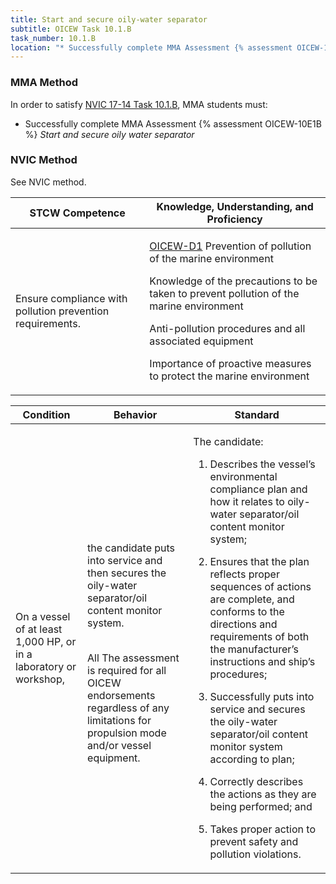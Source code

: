 ```yaml
---
title: Start and secure oily-water separator
subtitle: OICEW Task 10.1.B 
task_number: 10.1.B
location: "* Successfully complete MMA Assessment {% assessment OICEW-10E1B %} *Start and secure oily water separator*" 
---
```



### MMA Method

In order to satisfy  [NVIC 17-14  Task  10.1.B]({{site.baseurl}}/assets/images/nvic-17-14.pdf), MMA students must:

* Successfully complete MMA Assessment {% assessment OICEW-10E1B %} *Start and secure oily water separator*


### NVIC Method

<a onclick="togglevisibility('nvic_methods')" >See NVIC method.</a>

<div id='nvic_methods' class='hide'>

<table>
<thead>
<tr>
<th class='forty'> STCW Competence </th>
<th class='sixty'> Knowledge, Understanding, and Proficiency </th>
</tr>
</thead>




<tbody>
<tr><td markdown='1'>

Ensure compliance with pollution prevention requirements.

</td><td markdown='1'>

[OICEW-D1](../../tables/31.html#OICEW-D1) Prevention of pollution of the marine environment 

Knowledge of the precautions to be taken to prevent pollution of the marine environment 

Anti-pollution procedures and all associated equipment 

Importance of proactive measures to protect the marine environment

</td></tr>


</tbody>
</table>


<table>
<thead>
<tr><th class='twenty'>  Condition </th><th class='twenty'> Behavior </th><th  class='sixty'>Standard </th></tr>
</thead>
<tbody >



<tr><td markdown='1'>

On a vessel of at least 1,000 HP, or in a laboratory or workshop,

</td><td markdown='1'>

the candidate puts into service and then secures the oily-water separator/oil content monitor system.

<br>

<div class="tooltip">All
<span class="tooltiptext">
The assessment is required for all OICEW endorsements regardless of any limitations for propulsion mode and/or vessel equipment.
</span>
</div>


</td><td markdown='1'>

The candidate:

1. Describes the vessel’s environmental compliance plan and how it relates to oily-water separator/oil content monitor system;

2. Ensures that the plan reflects proper sequences of actions are complete, and conforms to the directions and requirements of both the manufacturer’s instructions and ship’s procedures;

3. Successfully puts into service and secures the oily-water separator/oil content monitor system according to plan;

4. Correctly describes the actions as they are being performed; and

5. Takes proper action to prevent safety and pollution violations.

</td></tr>
</tbody>
</table>
</div>
